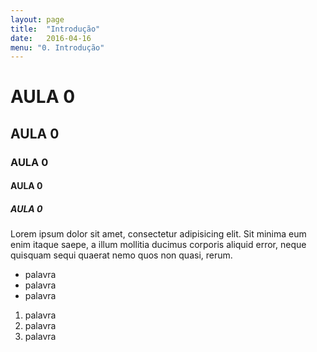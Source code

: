 ```yaml
---
layout: page
title:  "Introdução"
date:   2016-04-16
menu: "0. Introdução"
---
```


# AULA 0

## AULA 0

### AULA 0

#### AULA 0

##### AULA 0

Lorem ipsum dolor sit amet, consectetur adipisicing elit. Sit minima eum enim itaque saepe, a illum mollitia ducimus corporis aliquid error, neque quisquam sequi quaerat nemo quos non quasi, rerum.

- palavra
- palavra
- palavra

1. palavra
1. palavra
1. palavra
